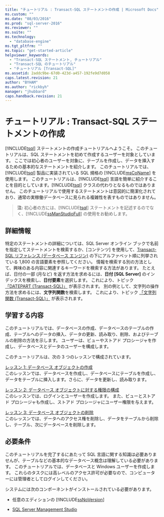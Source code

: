 ```yaml
---
title: "チュートリアル : Transact-SQL ステートメントの作成 | Microsoft Docs"
ms.custom: ""
ms.date: "08/03/2016"
ms.prod: "sql-server-2016"
ms.reviewer: ""
ms.suite: ""
ms.technology: 
  - "database-engine"
ms.tgt_pltfrm: ""
ms.topic: "get-started-article"
helpviewer_keywords: 
  - "Transact-SQL ステートメント, チュートリアル"
  - "Transact-SQL のチュートリアル"
  - "チュートリアル [Transact-SQL]"
ms.assetid: 2addc9be-67d0-423d-a457-192fe9d7d058
caps.latest.revision: 21
author: "BYHAM"
ms.author: "rickbyh"
manager: "jhubbard"
caps.handback.revision: 21
---
```

# チュートリアル : Transact-SQL ステートメントの作成
[!INCLUDE[tsql](../includes/tsql-md.md)] ステートメントの作成チュートリアルへようこそ。 このチュートリアルは、SQL ステートメントを初めて作成するユーザーを対象としています。 ここでは初心者のユーザーを対象に、テーブルを作成し、データを挿入するための基本的なステートメントを紹介します。 このチュートリアルでは、[!INCLUDE[tsql](../includes/tsql-md.md)] 製品に実装されている SQL 規格の [!INCLUDE[msCoName](../includes/msconame-md.md)] を使用します。 このチュートリアルは、[!INCLUDE[tsql](../includes/tsql-md.md)] 言語を簡単に紹介することを目的としています。[!INCLUDE[tsql](../includes/tsql-md.md)] クラスの代わりとなるものではありません。 このチュートリアルで使用するステートメントは意図的に簡潔化されており、通常の実稼働データベースに見られる複雑性を表すものではありません。  
  
>**注:** 初心者の方には、[!INCLUDE[tsql](../includes/tsql-md.md)] ステートメントを記述するのでなく、[!INCLUDE[ssManStudioFull](../includes/ssmanstudiofull-md.md)] の使用をお勧めします。  
  
## 詳細情報  
特定のステートメントの詳細については、SQL Server オンライン ブックで名前を指定してステートメントを検索するか、[コンテンツ] を使用して、[Transact-SQL リファレンス (データベース エンジン)](../t-sql/transact-sql-reference-database-engine.md) の下にアルファベット順に列挙されている 1,800 の言語要素を参照してください。 情報を検索する別の方法として、興味のある内容に関連するキーワードを検索する方法があります。 たとえば、日付の一部 (月など) を返す方法を求めるには、**日付 [SQL Server]** のインデックスを検索し、**日付要素**を選択します。 これにより、トピック [「DATEPART (Transact-SQL)」](../t-sql/functions/datepart-transact-sql.md) が表示されます。 別の例として、文字列の操作方法を求めるには、**文字列関数**を検索します。 これにより、トピック [「文字列関数 (Transact-SQL)」](../t-sql/functions/string-functions-transact-sql.md) が表示されます。  
  
## 学習する内容  
このチュートリアルでは、データベースの作成、データベースのテーブルの作成、テーブルへのデータの挿入、データの更新、読み取り、削除、およびテーブルの削除の方法を示します。 ユーザーは、ビューやストアド プロシージャを作成し、データベースとデータのユーザーを構成します。  
  
このチュートリアルは、次の 3 つのレッスンで構成されています。  
  
[レッスン 1: データベース オブジェクトの作成](../t-sql/lesson-1-creating-database-objects.md)  
このレッスンでは、データベースを作成し、データベースにテーブルを作成し、データをテーブルに挿入します。さらに、データを更新し、読み取ります。  
  
[レッスン 2: データベース オブジェクトに対する権限の構成](../t-sql/lesson-2-configuring-permissions-on-database-objects.md)  
このレッスンでは、ログインとユーザーを作成します。 また、ビューとストアド プロシージャも作成し、ストアド プロシージャにユーザー権限を与えます。  
  
[レッスン 3: データベース オブジェクトの削除](../t-sql/lesson-3-deleting-database-objects.md)  
このレッスンでは、データへのアクセス権を削除し、データをテーブルから削除し、テーブル、次にデータベースを削除します。  
  
## 必要条件  
このチュートリアルを完了するにあたって SQL 言語に関する知識は必要ありませんが、テーブルなどの基本的なデータベース概念は理解している必要があります。 このチュートリアルでは、データベースと Windows ユーザーを作成します。 これらのタスクには高レベルのアクセス許可が必要なので、コンピューターには管理者としてログインしてください。  
  
システムには次のコンポーネントがインストールされている必要があります。  
  
-   任意のエディションの [!INCLUDE[ssNoVersion](../includes/ssnoversion-md.md)]  
  
-  [SQL Server Management Studio](https://msdn.microsoft.com/library/mt238290.aspx)  
  

 
  
  
  
